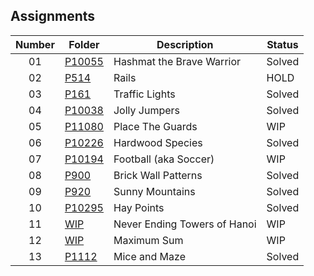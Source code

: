 ## Assignments

| Number | Folder | Description | Status |
| :----: | ------ | ----------- | ------ |
| 01 | [P10055](./P10055) | Hashmat the Brave Warrior | Solved |
| 02 | [P514](./P514) | Rails | HOLD |
| 03 | [P161](./P161) | Traffic Lights | Solved |
| 04 | [P10038](./P10038) | Jolly Jumpers | Solved |
| 05 | [P11080](./P11080) | Place The Guards | WIP |
| 06 | [P10226](./P10226) | Hardwood Species | Solved |
| 07 | [P10194](./P10194) | Football (aka Soccer) | WIP |
| 08 | [P900](./P900) | Brick Wall Patterns | Solved |
| 09 | [P920](./P920) | Sunny Mountains | Solved |
| 10 | [P10295](./P10295) | Hay Points | Solved |
| 11 | [WIP](./) | Never Ending Towers of Hanoi | WIP |
| 12 | [WIP](./) | Maximum Sum | WIP |
| 13 | [P1112](./P1112) | Mice and Maze | Solved |
